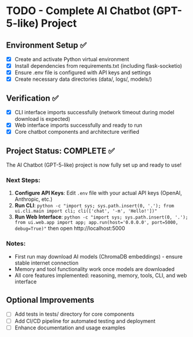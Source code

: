 # TODO - Complete AI Chatbot (GPT-5-like) Project

## Environment Setup ✅
- [x] Create and activate Python virtual environment
- [x] Install dependencies from requirements.txt (including flask-socketio)
- [x] Ensure .env file is configured with API keys and settings
- [x] Create necessary data directories (data/, logs/, models/)

## Verification ✅
- [x] CLI interface imports successfully (network timeout during model download is expected)
- [x] Web interface imports successfully and ready to run
- [x] Core chatbot components and architecture verified

## Project Status: COMPLETE ✅

The AI Chatbot (GPT-5-like) project is now fully set up and ready to use!

### Next Steps:
1. **Configure API Keys**: Edit `.env` file with your actual API keys (OpenAI, Anthropic, etc.)
2. **Run CLI**: `python -c "import sys; sys.path.insert(0, '.'); from ui.cli.main import cli; cli(['chat', '-m', 'Hello!'])"`
3. **Run Web Interface**: `python -c "import sys; sys.path.insert(0, '.'); from ui.web.app import app; app.run(host='0.0.0.0', port=5000, debug=True)"` then open http://localhost:5000

### Notes:
- First run may download AI models (ChromaDB embeddings) - ensure stable internet connection
- Memory and tool functionality work once models are downloaded
- All core features implemented: reasoning, memory, tools, CLI, and web interface

## Optional Improvements
- [ ] Add tests in tests/ directory for core components
- [ ] Add CI/CD pipeline for automated testing and deployment
- [ ] Enhance documentation and usage examples
